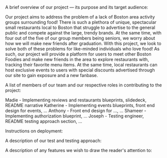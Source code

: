 A brief overview of our project — its purpose and its target audience:

Our project aims to address the problem of a lack of Boston area activity groups surrounding food! There is such a plethora of unique, spectacular small restaurants local to Boston that struggle to advertise to the general public and compete against the large, trendy brands. At the same time, with four out of the five of our group members being seniors, we worry about how we will make new friends after graduation. With this project, we look to solve both of these problems for like-minded individuals who love food! As such, our project will provide a platform for users to meet other Boston Foodies and make new friends in the area to explore restaurants with, tracking their favorite menu items. At the same time, local restaurants can host exclusive events to users with special discounts advertised through our site to gain exposure and a new fanbase. 

A list of members of our team and our respective roles in contributing to the project:

Madie - Implementing reviews and restaurants blueprints, slidedeck, README narrative
Katherine - Implementing events blueprints, front end design for events, ...
Anthony - Front end design for ..., ...
Shameer - Implementing authorization blueprint, ...
Joseph - Testing engineer, README testing approach section, ...

Instructions on deployment:

A description of our test and testing approach:

A description of any features we wish to draw the reader's attention to:
